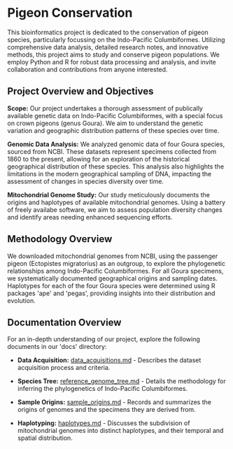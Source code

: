 # Pigeon Conservation

This bioinformatics project is dedicated to the conservation of pigeon species, particularly focussing on the Indo-Pacific Columbiformes. Utilizing comprehensive data analysis, detailed research notes, and innovative methods, this project aims to study and conserve pigeon populations. We employ Python and R for robust data processing and analysis, and invite collaboration and contributions from anyone interested.

## Project Overview and Objectives

**Scope:** Our project undertakes a thorough assessment of publically available genetic data on Indo-Pacific Columbiformes, with a special focus on crown pigeons (genus Goura). We aim to understand the genetic variation and geographic distribution patterns of these species over time.

**Genomic Data Analysis:** We analyzed genomic data of four Goura species, sourced from NCBI. These datasets represent specimens collected from 1860 to the present, allowing for an exploration of the historical geographical distribution of these species. This analysis also highlights the limitations in the modern geographical sampling of DNA, impacting the assessment of changes in species diversity over time.

**Mitochondrial Genome Study:** Our study meticulously documents the origins and haplotypes of available mitochondrial genomes. Using a battery of freely availabe software, we aim to assess population diversity changes and identify areas needing enhanced sequencing efforts.

## Methodology Overview

We downloaded mitochondrial genomes from NCBI, using the passenger pigeon (Ectopistes migratorius) as an outgroup, to explore the phylogenetic relationships among Indo-Pacific Columbiformes. For all Goura specimens, we systematically documented geographical origins and sampling dates. Haplotypes for each of the four Goura species were determined using R packages 'ape' and 'pegas', providing insights into their distribution and evolution.

## Documentation Overview

For an in-depth understanding of our project, explore the following documents in our 'docs' directory:

- **Data Acquisition:** [data_acquisitions.md](./docs/notes/data_acquisition.md) - Describes the dataset acquisition process and criteria.

- **Species Tree:** [reference_genome_tree.md](./docs/notes/reference_genome_tree.md) - Details the methodology for inferring the phylogenetics of Indo-Pacific Columbiformes.

- **Sample Origins:** [sample_origins.md](./docs/notes/sample_origins.md) - Records and summarizes the origins of genomes and the specimens they are derived from.

- **Haplotyping:** [haplotypes.md](./docs/notes/haplotypes.md) - Discusses the subdivision of mitochondrial genomes into distinct haplotypes, and their temporal and spatial distribution.


